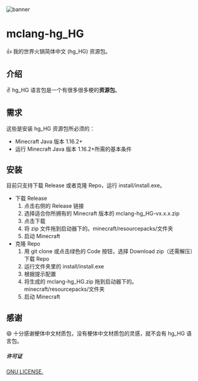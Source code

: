 ![banner](https://socialify.git.ci/PhiTea/mclang-hg_HG/image?description=1&font=Bitter&forks=1&issues=1&logo=https%3A%2F%2Favatars2.githubusercontent.com%2Fu%2F73832708%3Fs%3D400%26u%3Db50b92d40e7f4c474f6674f9eebeb4909dce4d2b%26v%3D4&owner=1&pattern=Overlapping%20Hexagons&pulls=1&stargazers=1&theme=Light)

# mclang-hg_HG

:+1: 我的世界火锅简体中文 (hg_HG) 资源包。

## 介绍

:v: hg_HG 语言包是一个有很多很多梗的**资源包**。

## 需求

这些是安装 hg_HG 资源包所必须的：
- Minecraft Java 版本 1.16.2+
- 运行 Minecraft Java 版本 1.16.2+所需的基本条件

## 安装

目前只支持下载 Release 或者克隆 Repo，运行 install/install.exe。
- 下载 Release
  1. 点击右侧的 Release 链接
  2. 选择适合你所拥有的 Minecraft 版本的 mclang-hg_HG-vx.x.x.zip
  3. 点击下载
  4. 将 zip 文件拖到启动器下的。minecraft/resourcepacks/文件夹
  5. 启动 Minecraft
- 克隆 Repo
  1. 用 git clone 或点击绿色的 Code 按钮，选择 Download zip（还需解压）下载 Repo
  2. 运行文件夹里的 install/install.exe
  3. 根据提示配置
  4. 将生成的 mclang-hg_HG.zip 拖到启动器下的。minecraft/resourcepacks/文件夹
  5. 启动 Minecraft

## 感谢

:smile: 十分感谢梗体中文材质包，没有梗体中文材质包的灵感，就不会有 hg_HG 语言包。

##### 许可证

[GNU LICENSE.](./LICENSE)